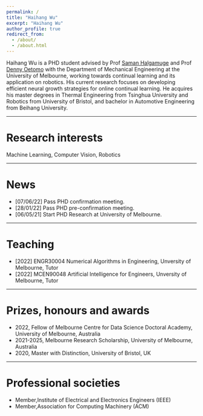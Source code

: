 ```yaml
---
permalink: /
title: "Haihang Wu"
excerpt: "Haihang Wu"
author_profile: true
redirect_from: 
  - /about/
  - /about.html
---
```


Haihang Wu is a PHD student advised by Prof [Saman Halgamuge](https://findanexpert.unimelb.edu.au/profile/2854-saman-halgamuge) and Prof [Denny Oetomo](https://findanexpert.unimelb.edu.au/profile/188333-denny-oetomo) with the Department of Mechanical Engineering at the University of Melbourne, working towards continual learning and its application on robotics. His current research focuses on developing efficient neural growth strategies for online continual learning. He acquires his master degrees in Thermal Engineering from Tsinghua University and Robotics from University of Bristol, and bachelor in Automotive Engineering from Beihang University. 

- - -  


Research interests 
======

Machine Learning, Computer Vision, Robotics

- - - 






News
======
* [07/06/22] Pass PHD confirmation meeting. 
* [28/01/22] Pass PHD pre-confirmation meeting.   
* [06/05/21] Start PHD Research at University of Melbourne.  

<!---
* [10/12/20] A paper accepted to SIGMOD (Core Rank A*). 
* [09/04/21] Accepted the invitation to be a Reviewer for NeurIPS 2021. 
* [10/12/20] Congratulations to my PhD supervisor [Michael Kirley](https://people.eng.unimelb.edu.au/mkirley/) on his promotion to Level E (Professor)!
* [08/12/20] <span style="color:red"> Call for papers </span>: We are organizing a special session on [Large-Scale Global Optimisation]( http://www.tflsgo.org/special_sessions/cec2021.html) in CEC'2021. Please submit your work to this session. 
* [15/09/20] Our work "On the Efficiency of K-Means Clustering: Evaluation, Optimization, and Algorithm Selection" has been accepted to VLDB 2021 (Core Rank A*).
* [16/08/20] Our paper titled "Generalization of Machine Learning for Problem Reduction: A Case Study on Travelling Salesman Problems" has been accepted to OR Spectrum (JCR Q1).
* [25/06/20] We will deliver a tutorial on large-scale optimization at IEEE CEC 2020.
* [10/06/20] I have agreed to serve as a reviewer for NeurIPS 2020. 
* [29/05/20] Our paper titled "Automatic decomposition of integer programs for lagrangian relaxation using a multiobjective approach" has been nominated as a best paper award. <br/>
* [21/03/20] Our Paper titled "Automatic decomposition of integer programs for lagrangian relaxation using a multiobjective approach" has been accepted to GECCO 2020 (Core Rank A). 
* [01/01/20] I have been appointed as a vice-chair of IEEE taskforce on large-scale global optimization.
* Our paper *Using Statistical Measures and Machine Learning for Graph Reduction to Solve Maximum Weight Clique Problems* has been accepted by IEEE Transactions on Pattern Analysis and Machine Intelligence (__impact factor: 17.7__).
* Our paper *Revisiting Probability Distribution Assumptions for Information Theoretic Feature Selection* has been accepted for presenting at AAAI 2020 (acceptance rate 20.6%).
* Our paper *An Improved Merge Search Algorithm for the Constrained Pit Problem in Open-pit Mining* has been accepted as a full paper for presenting at GECCO 2019. 
* Our paper *Decomposition for Large-scale Optimization Problems with Overlapping Components* has been accepted for presenting at IEEE CEC 2019. This paper won the 2019 Competition on Large-Scale Global Optimization.
-->

- - -  


Teaching 
======
* [2022] ENGR30004 Numerical Algorithms in Engineering, Unversity of Melbourne, Tutor 
* [2022] MCEN90048 Artificial Intelligence for Engineers, Unversity of Melbourne, Tutor 

<!---
- - -  

Supervision
======
* Jake Weiner (PhD, co-supervising with Prof Xiaodong Li and Prof Andreas T. Ernst)
* Yunzhuang Shen (PhD, co-supervising with Prof Xiaodong Li and Prof Andrew Eberhard)
* Winton Nathan-Roberts (PhD, co-supervising with Prof Uwe Aickelin and Dr Ling Luo) 
-->
- - -  

Prizes, honours and awards
======
* 2022, Fellow of Melbourne Centre for Data Science Doctoral Academy, University of Melbourne, Australia
* 2021-2025, Melbourne Research Scholarship, University of Melbourne, Australia
* 2020, Master with Distinction, University of Bristol, UK

- - -  




Professional societies
======
* Member,Institute of Electrical and Electronics Engineers (IEEE)
* Member,Association for Computing Machinery (ACM)


